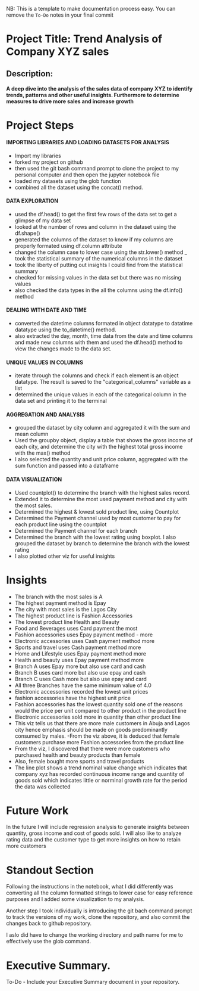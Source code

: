 NB: This is a template to make documentation process easy. You can remove the `To-Do` notes in your final commit

# Project Title: Trend Analysis of Company XYZ sales

## Description:
#### A deep dive into the analysis of the sales data of company XYZ to identify trends, patterns and other useful insights. Furthermore to determine measures to drive more sales and increase growth

# Project Steps

#### IMPORTING LIBRARIES AND LOADING DATASETS FOR ANALYSIS
- Import my libraries
- forked my project on github
- then used the git bash command prompt to clone the project to my personal computer and then open the jupyter notebook file
- loaded my datasets using the glob function
- combined all the dataset using the concat() method.

#### DATA EXPLORATION
- used the df.head() to get the first few rows of the data set to get a glimpse of my data set
- looked at the number of rows and column in the dataset using the df.shape()
- generated the columns of the dataset to know if my columns are properly formated using df.column attribute
- changed the column case to lower case using the str.lower() method
_ took the statistical summary of the numerical columns in the dataset
- took the liberty of putting out insights I could find from the statistical summary
- checked for missing values in the data set but there was no missing values
- also checked the data types in the all the columns using the df.info() method

#### DEALING WITH DATE AND TIME

- converted the datetime columns formated in object datatype to datatime datatype using the  to_datetime() method.
- also extracted the day, month, time data from the date and time columns and made new columns with them and used the df.head() method to view the changes made to the data set.

#### UNIQUE VALUES IN COLUMNS
- iterate through the columns and check if each element is an object datatype. The result is saved to the "categorical_columns" variable as a list
- determined the unique values in each of the categorical column in the data set and printing it to the terminal

#### AGGREGATION AND ANALYSIS
- grouped the dataset by city column and aggregated it with the sum and mean column
- Used the groupby object, display a table that shows the gross income of each city, and determine the city with the highest total gross income with the max() method
- I also selected the quantity and unit price column, aggregated with the sum function and passed into a dataframe 

#### DATA VISUALIZATION
- Used countplot() to determine the branch with the highest sales record.
- Extended it to determine the most used payment method and city with the most sales.
- Determined the highest & lowest sold product line, using Countplot
- Determined the Payment channel used by most customer to pay for each product line using the countplot
- Determined the Payment channel for each branch
- Determined the branch with the lowest rating using boxplot. I also grouped the dataset by branch to determine the branch with the lowest rating
- I also plotted other viz for useful insights

# Insights

- The branch with the most sales is A
- The highest payment method is Epay
- The city with most sales is the Lagos City
- The highest product line is Fashion Accessories
- The lowest product line Health and Beauty
- Food and Beverages uses Card payment the most
- Fashion accessories uses Epay payment method - more
- Electronic accessories uses Cash payment method more
- Sports and travel uses Cash payment method more
- Home and Lifestyle uses Epay payment method more
- Health and beauty uses Epay payment method more
- Branch A uses Epay more but also use card and cash
- Branch B uses card more but also use epay and cash
- Branch C uses Cash more but also use epay and card
- All three Branches have the same minimum value of 4.0
- Electronic accessories recorded the lowest unit prices
- fashion accessories have the highest unit price
- Fashion accessories has the lowest quantity sold one of the reasons would the price per unit compared to other product in the product line
- Electronic accessories sold more in quantity than other product line
- This viz tells us that there are more male customers in Abuja and Lagos city hence emphasis should be made on goods predominantly consumed by males.
-From the viz above, it is deduced that female customers purchase more Fashion accessories from the product line
- From the viz, I discovered that there were more customers who purchased health and beauty products than female
- Also, female bought more sports and travel products
- The line plot shows a trend nominal value change which indicates that company xyz has recorded continuous income range and quantity of goods sold which indicates little or norminal growth rate for the period the data was collected

# Future Work

In the future I will include regression analysis to generate insights between quantity, gross income and cost of goods sold. I will also like to analyze rating data and the customer type to get more insights on how to retain more customers

# Standout Section

Following the instructions in the notebook, what I did differently was converting all the column formatted strings to lower case for easy reference purposes and I added some visualization to my analysis.

Another step I took individually is introducing the git bach command prompt to track the versions of my work, clone the repository, and also commit the changes back to github repository. 

I aslo did have to change the working directory and path name for me to effectively use the glob command.
# Executive Summary.

To-Do - Include your Executive Summary document in your repository.
